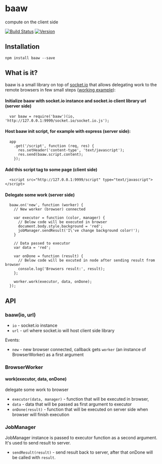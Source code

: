 # baaw
compute on the client side

[![Build Status](https://travis-ci.org/mthenw/baaw.svg)](https://travis-ci.org/mthenw/baaw) [![Version](http://img.shields.io/npm/v/baaw.svg)](https://www.npmjs.org/package/baaw)

## Installation

    npm install baaw --save

## What is it?

baaw is a small library on top of [socket.io](https://github.com/Automattic/socket.io) that allows delegating work to the remote browsers in few small steps ([working example](https://github.com/mthenw/baaw/tree/master/example)):

#### Initialize baaw with socket.io instance and socket.io client library url (server side)

```
  var baaw = require('baaw')(io, 'http://127.0.0.1:9999/socket.io/socket.io.js');
```

#### Host baaw init script, for example with express (server side):

```
  app
    .get('/script', function (req, res) {
      res.setHeader('content-type', 'text/javascript');
      res.send(baaw.script.content);
    });
```

#### Add this script tag to some page (client side)

```
  <script src="http://127.0.0.1:9999/script" type="text/javascript"></script>
```

#### Delegate some work (server side)

```
  baaw.on('new', function (worker) {
    // New worker (browser) connected

    var executor = function (color, manager) {
      // Below code will be executed in browser
      document.body.style.background = 'red';
      jobManager.sendResult('I\'ve change background color!');
    }

    // Data passed to executor
    var data = 'red';

    var onDone = function (result) {
      // Below code will be excuted in node after sending result from browser
      console.log('Browsers result:', result);
    };

    worker.work(executor, data, onDone);
  });
```

## API

### baaw(io, url)

* ``io`` - socket.io instance
* ``url`` - url where socket.io will host client side library

Events:

* ```new``` - new browser connected, callback gets ```worker``` (an instance of BrowserWorker) as a first argument

### BrowserWorker

#### work(executor, data, onDone)
delegate some work to browser

* ```executor(data, manager)``` - function that will be executed in browser,
* ```data``` - data that will be passed as first argument to executor
* ```onDone(result)``` - function that will be executed on server side when browser will finish execution

### JobManager
JobManager instance is passed to executor function as a second argument. It's used to send result to server.

* ```sendResult(result)``` - send result back to server, after that onDone will be called with ```result```.
